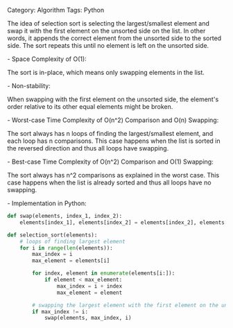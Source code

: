 Category: Algorithm
Tags: Python

The idea of selection sort is selecting the largest/smallest element and swap it with the first element on the unsorted side on the list. In other words, it appends the correct element from the unsorted side to the sorted side. The sort repeats this until no element is left on the unsorted side.

\- Space Complexity of O(1):

The sort is in-place, which means only swapping elements in the list.

\- Non-stability:

When swapping with the first element on the unsorted side, the element's order relative to its other equal elements might be broken.

\- Worst-case Time Complexity of O(n^2) Comparison and O(n) Swapping:

The sort always has n loops of finding the largest/smallest element, and each loop has n comparisons. This case happens when the list is sorted in the reversed direction and thus all loops have swapping.

\- Best-case Time Complexity of O(n^2) Comparison and O(1) Swapping:

The sort always has n^2 comparisons as explained in the worst case. This case happens when the list is already sorted and thus all loops have no swapping.

\- Implementation in Python:

```python
def swap(elements, index_1, index_2):
    elements[index_1], elements[index_2] = elements[index_2], elements[index_1]

def selection_sort(elements):
    # loops of finding largest element
    for i in range(len(elements)):
        max_index = i
        max_element = elements[i]

        for index, element in enumerate(elements[i:]):
            if element < max_element:
                max_index = i + index
                max_element = element

        # swapping the largest element with the first element on the unsorted side
        if max_index != i:
            swap(elements, max_index, i)
```
